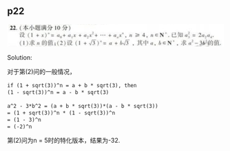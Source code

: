 ## p22

![](./jiangsu-2019-p22.png)


Solution:

对于第(2)问的一般情况，

```
if (1 + sqrt(3))^n = a + b * sqrt(3), then
(1 - sqrt(3))^n = a - b * sqrt(3)

a^2 - 3*b^2 = (a + b * sqrt(3))*(a - b * sqrt(3))
= (1 + sqrt(3))^n * (1 - sqrt(3))^n
= (1 - 3)^n
= (-2)^n
```
第(2)问为n = 5时的特化版本，结果为-32.
